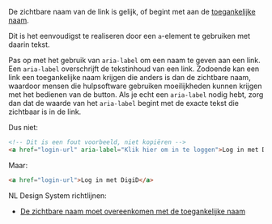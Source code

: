 <!-- @license CC0-1.0 -->

De zichtbare naam van de link is gelijk, of begint met aan de [toegankelijke naam](https://developer.mozilla.org/en-US/docs/Glossary/Accessible_name).

Dit is het eenvoudigst te realiseren door een `a`-element te gebruiken met daarin tekst.

Pas op met het gebruik van `aria-label` om een naam te geven aan een link. Een `aria-label` overschrijft de tekstinhoud van een link. Zodoende kan een link een toegankelijke naam krijgen die anders is dan de zichtbare naam, waardoor mensen die hulpsoftware gebruiken moeilijkheden kunnen krijgen met het bedienen van de button. Als je echt een `aria-label` nodig hebt, zorg dan dat de waarde van het `aria-label` begint met de exacte tekst die zichtbaar is in de link.

Dus niet:

```html
<!-- Dit is een fout voorbeeld, niet kopiëren -->
<a href="login-url" aria-label="Klik hier om in te loggen">Log in met DigiD</a>
```

Maar:

```html
<a href="login-url">Log in met DigiD</a>
```

NL Design System richtlijnen:

- [De zichtbare naam moet overeenkomen met de toegankelijke naam](/richtlijnen/formulieren/labels/zichtbare-naam/)
